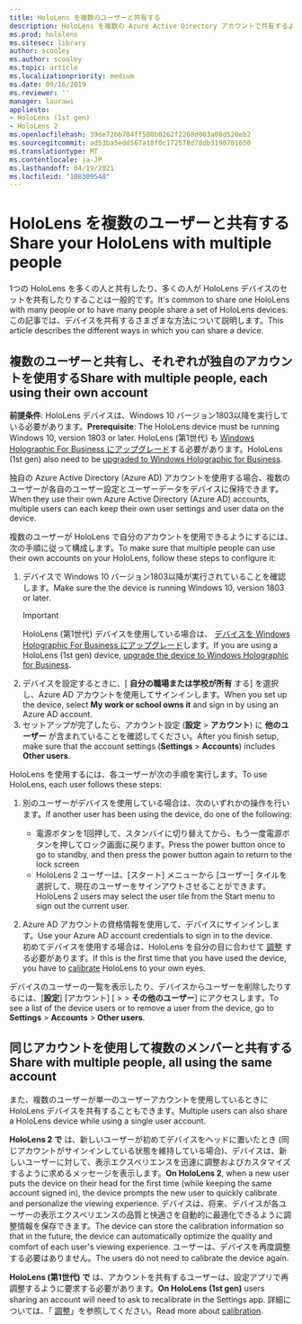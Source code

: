 ```yaml
---
title: HoloLens を複数のユーザーと共有する
description: HoloLens を複数の Azure Active Directory アカウントで共有するように構成することも、1つのアカウントを使用する複数のユーザーが共有するように構成することもできます。
ms.prod: hololens
ms.sitesec: library
author: scooley
ms.author: scooley
ms.topic: article
ms.localizationpriority: medium
ms.date: 09/16/2019
ms.reviewer: ''
manager: laurawi
appliesto:
- HoloLens (1st gen)
- HoloLens 2
ms.openlocfilehash: 39de72bb704ff500b0262f2268d003a08d520eb2
ms.sourcegitcommit: ad53ba5edd567a18f0c172578d78db3190701650
ms.translationtype: MT
ms.contentlocale: ja-JP
ms.lasthandoff: 04/19/2021
ms.locfileid: "108309548"
---
```

# <a name="share-your-hololens-with-multiple-people"></a><span data-ttu-id="b92e6-103">HoloLens を複数のユーザーと共有する</span><span class="sxs-lookup"><span data-stu-id="b92e6-103">Share your HoloLens with multiple people</span></span>

<span data-ttu-id="b92e6-104">1つの HoloLens を多くの人と共有したり、多くの人が HoloLens デバイスのセットを共有したりすることは一般的です。</span><span class="sxs-lookup"><span data-stu-id="b92e6-104">It's common to share one HoloLens with many people or to have many people share a set of HoloLens devices.</span></span>  <span data-ttu-id="b92e6-105">この記事では、デバイスを共有するさまざまな方法について説明します。</span><span class="sxs-lookup"><span data-stu-id="b92e6-105">This article describes the different ways in which you can share a device.</span></span>

## <a name="share-with-multiple-people-each-using-their-own-account"></a><span data-ttu-id="b92e6-106">複数のユーザーと共有し、それぞれが独自のアカウントを使用する</span><span class="sxs-lookup"><span data-stu-id="b92e6-106">Share with multiple people, each using their own account</span></span>

<span data-ttu-id="b92e6-107">**前提条件**: HoloLens デバイスは、Windows 10 バージョン1803以降を実行している必要があります。</span><span class="sxs-lookup"><span data-stu-id="b92e6-107">**Prerequisite**: The HoloLens device must be running Windows 10, version 1803 or later.</span></span>  <span data-ttu-id="b92e6-108">HoloLens (第1世代) も [Windows Holographic For Business にアップグレード](hololens-upgrade-enterprise.md)する必要があります。</span><span class="sxs-lookup"><span data-stu-id="b92e6-108">HoloLens (1st gen) also need to be [upgraded to Windows Holographic for Business](hololens-upgrade-enterprise.md).</span></span>

<span data-ttu-id="b92e6-109">独自の Azure Active Directory (Azure AD) アカウントを使用する場合、複数のユーザーが各自のユーザー設定とユーザーデータをデバイスに保持できます。</span><span class="sxs-lookup"><span data-stu-id="b92e6-109">When they use their own Azure Active Directory (Azure AD) accounts, multiple users can each keep their own user settings and user data on the device.</span></span>

<span data-ttu-id="b92e6-110">複数のユーザーが HoloLens で自分のアカウントを使用できるようにするには、次の手順に従って構成します。</span><span class="sxs-lookup"><span data-stu-id="b92e6-110">To make sure that multiple people can use their own accounts on your HoloLens, follow these steps to configure it:</span></span>

1. <span data-ttu-id="b92e6-111">デバイスで Windows 10 バージョン1803以降が実行されていることを確認します。</span><span class="sxs-lookup"><span data-stu-id="b92e6-111">Make sure the the device is running Windows 10, version 1803 or later.</span></span>
   > [!IMPORTANT]
   > <span data-ttu-id="b92e6-112">HoloLens (第1世代) デバイスを使用している場合は、 [デバイスを Windows Holographic For Business にアップグレード](hololens1-upgrade-enterprise.md)します。</span><span class="sxs-lookup"><span data-stu-id="b92e6-112">If you are using a HoloLens (1st gen) device, [upgrade the device to Windows Holographic for Business](hololens1-upgrade-enterprise.md).</span></span>
1. <span data-ttu-id="b92e6-113">デバイスを設定するときに、[ **自分の職場または学校が所有** する] を選択し、Azure AD アカウントを使用してサインインします。</span><span class="sxs-lookup"><span data-stu-id="b92e6-113">When you set up the device, select **My work or school owns it** and sign in by using an Azure AD account.</span></span>
1. <span data-ttu-id="b92e6-114">セットアップが完了したら、アカウント設定 (**設定**  >  **アカウント**) に **他のユーザー** が含まれていることを確認してください。</span><span class="sxs-lookup"><span data-stu-id="b92e6-114">After you finish setup, make sure that the account settings (**Settings** > **Accounts**) includes **Other users**.</span></span>

<span data-ttu-id="b92e6-115">HoloLens を使用するには、各ユーザーが次の手順を実行します。</span><span class="sxs-lookup"><span data-stu-id="b92e6-115">To use HoloLens, each user follows these steps:</span></span>

1. <span data-ttu-id="b92e6-116">別のユーザーがデバイスを使用している場合は、次のいずれかの操作を行います。</span><span class="sxs-lookup"><span data-stu-id="b92e6-116">If another user has been using the device, do one of the following:</span></span>
   - <span data-ttu-id="b92e6-117">電源ボタンを1回押して、スタンバイに切り替えてから、もう一度電源ボタンを押してロック画面に戻ります。</span><span class="sxs-lookup"><span data-stu-id="b92e6-117">Press the power button once to go to standby, and then press the power button again to return to the lock screen</span></span>
   - <span data-ttu-id="b92e6-118">HoloLens 2 ユーザーは、[スタート] メニューから [ユーザー] タイルを選択して、現在のユーザーをサインアウトさせることができます。</span><span class="sxs-lookup"><span data-stu-id="b92e6-118">HoloLens 2 users may select the user tile from the Start menu to sign out the current user.</span></span>

1. <span data-ttu-id="b92e6-119">Azure AD アカウントの資格情報を使用して、デバイスにサインインします。</span><span class="sxs-lookup"><span data-stu-id="b92e6-119">Use your Azure AD account credentials to sign in to the device.</span></span>  
    <span data-ttu-id="b92e6-120">初めてデバイスを使用する場合は、HoloLens を自分の目に合わせて [調整](hololens-calibration.md) する必要があります。</span><span class="sxs-lookup"><span data-stu-id="b92e6-120">If this is the first time that you have used the device, you have to [calibrate](hololens-calibration.md) HoloLens to your own eyes.</span></span>

<span data-ttu-id="b92e6-121">デバイスのユーザーの一覧を表示したり、デバイスからユーザーを削除したりするには、[**設定**] [アカウント] [  >    >  **その他のユーザー**] にアクセスします。</span><span class="sxs-lookup"><span data-stu-id="b92e6-121">To see a list of the device users or to remove a user from the device, go to **Settings** > **Accounts** > **Other users**.</span></span>

## <a name="share-with-multiple-people-all-using-the-same-account"></a><span data-ttu-id="b92e6-122">同じアカウントを使用して複数のメンバーと共有する</span><span class="sxs-lookup"><span data-stu-id="b92e6-122">Share with multiple people, all using the same account</span></span>

<span data-ttu-id="b92e6-123">また、複数のユーザーが単一のユーザーアカウントを使用しているときに HoloLens デバイスを共有することもできます。</span><span class="sxs-lookup"><span data-stu-id="b92e6-123">Multiple users can also share a HoloLens device while using a single user account.</span></span>

<span data-ttu-id="b92e6-124">**HoloLens 2 で** は、新しいユーザーが初めてデバイスをヘッドに置いたとき (同じアカウントがサインインしている状態を維持している場合)、デバイスは、新しいユーザーに対して、表示エクスペリエンスを迅速に調整およびカスタマイズするように求めるメッセージを表示します。</span><span class="sxs-lookup"><span data-stu-id="b92e6-124">**On HoloLens 2**, when a new user puts the device on their head for the first time (while keeping the same account signed in), the device prompts the new user to quickly calibrate and personalize the viewing experience.</span></span> <span data-ttu-id="b92e6-125">デバイスは、将来、デバイスが各ユーザーの表示エクスペリエンスの品質と快適さを自動的に最適化できるように調整情報を保存できます。</span><span class="sxs-lookup"><span data-stu-id="b92e6-125">The device can store the calibration information so that in the future, the device can automatically optimize the quality and comfort of each user's viewing experience.</span></span> <span data-ttu-id="b92e6-126">ユーザーは、デバイスを再度調整する必要はありません。</span><span class="sxs-lookup"><span data-stu-id="b92e6-126">The users do not need to calibrate the device again.</span></span>

<span data-ttu-id="b92e6-127">**HoloLens (第1世代) で** は、アカウントを共有するユーザーは、設定アプリで再調整するように要求する必要があります。</span><span class="sxs-lookup"><span data-stu-id="b92e6-127">**On HoloLens (1st gen)** users sharing an account will need to ask to recalibrate in the Settings app.</span></span>  <span data-ttu-id="b92e6-128">詳細については、「 [調整](hololens-calibration.md)」を参照してください。</span><span class="sxs-lookup"><span data-stu-id="b92e6-128">Read more about [calibration](hololens-calibration.md).</span></span>
